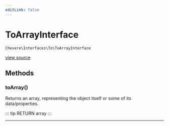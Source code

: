 ```yaml
---
editLink: false
---
```


# ToArrayInterface

`Chevere\Interfaces\To\ToArrayInterface`

[view source](https://github.com/chevere/chevere/blob/master/interfaces/To/ToArrayInterface.php)

## Methods

### toArray()

Returns an array, representing the object itself or some of its data/properties.

::: tip RETURN
array
:::

---

